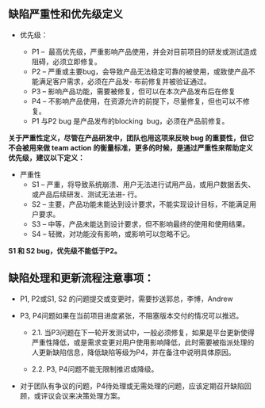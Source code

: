 缺陷严重性和优先级定义
------------------------------------------------------------------------------

* 优先级：

    - P1 –  最高优先级，严重影响产品使用，并会对目前项目的研发或测试造成阻碍，必须立即修复。
    - P2 – 严重或主要bug，会导致产品无法稳定可靠的被使用，或致使产品不能满足客户需求，必须在产品发- 布前修复并被验证通过。
    - P3 – 影响产品功能，需要被修复，但可以在本次产品发布后在修复
    - P4 – 不影响产品使用，在资源允许的前提下，尽量修复，但也可以不修复。
    - P1 与P2 bug 是产品发布的blocking  bug，必须在产品前修复。
 

**关于严重性定义，尽管在产品研发中，团队也用这项来反映 bug 的重要性，但它不会被用来做 team action 的衡量标准，更多的时候，是通过严重性来帮助定义优先级，建议以下定义：**
 
* 严重性
    - S1 – 严重，将导致系统崩溃、用户无法进行试用产品，或用户数据丢失、或产品后续研发、测试无法进- 行。
    - S2 – 主要，产品功能未能达到设计要求，不能实现设计目标，不能满足用户要求。
    - S3 – 中等，产品未能达到设计要求，但不影响最终的使用和使用结果。
    - S4 – 轻微，对功能没有影响，或影响可以忽略不记。
 

**S1 和 S2 bug，优先级不能低于P2。**

缺陷处理和更新流程注意事项：
-------------------------------------------------------------------------

* P1, P2或S1, S2 的问题提交或变更时，需要抄送郭总，李博，Andrew 
* P3, P4问题如果在当前项目进度紧张，不阻塞版本交付的情况可以推迟。
 
    + 2.1. 当P3问题在下一轮开发测试中，一般必须修复，如果是平台更新使得严重性降低，或是需求变更对用户使用影响降低，此时需要被指派处理的人更新缺陷信息，降低缺陷等级为P4，并在备注中说明具体原因。

    + 2.2. P3, P4问题不能无限制推迟或降级。

* 对于团队有争议的问题，P4待处理或无需处理的问题，应该定期召开缺陷回顾，或评议会议来决策处理方案。
